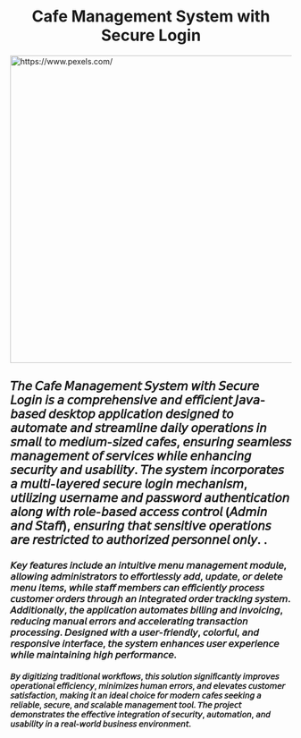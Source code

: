 
<h1 align="center">Cafe Management System with Secure Login</h1>
<img src="https://images.unsplash.com/photo-1449198063792-7d754d6f3c80?ixlib=rb-4.0.3&ixid=MnwxMjA3fDB8MHxwaG90by1wYWdlfHx8fGVufDB8fHx8&auto=format&fit=crop&w=1171&q=80" height=550 width=1000 alt="https://www.pexels.com/"/>
<br>
<h2 align="left">𝘛𝘩𝘦 𝘊𝘢𝘧𝘦 𝘔𝘢𝘯𝘢𝘨𝘦𝘮𝘦𝘯𝘵 𝘚𝘺𝘴𝘵𝘦𝘮 𝘸𝘪𝘵𝘩 𝘚𝘦𝘤𝘶𝘳𝘦 𝘓𝘰𝘨𝘪𝘯 𝘪𝘴 𝘢 𝘤𝘰𝘮𝘱𝘳𝘦𝘩𝘦𝘯𝘴𝘪𝘷𝘦 𝘢𝘯𝘥
𝘦𝘧𝘧𝘪𝘤𝘪𝘦𝘯𝘵 𝘑𝘢𝘷𝘢-𝘣𝘢𝘴𝘦𝘥 𝘥𝘦𝘴𝘬𝘵𝘰𝘱 𝘢𝘱𝘱𝘭𝘪𝘤𝘢𝘵𝘪𝘰𝘯 𝘥𝘦𝘴𝘪𝘨𝘯𝘦𝘥 𝘵𝘰 𝘢𝘶𝘵𝘰𝘮𝘢𝘵𝘦 𝘢𝘯𝘥
𝘴𝘵𝘳𝘦𝘢𝘮𝘭𝘪𝘯𝘦 𝘥𝘢𝘪𝘭𝘺 𝘰𝘱𝘦𝘳𝘢𝘵𝘪𝘰𝘯𝘴 𝘪𝘯 𝘴𝘮𝘢𝘭𝘭 𝘵𝘰 𝘮𝘦𝘥𝘪𝘶𝘮-𝘴𝘪𝘻𝘦𝘥 𝘤𝘢𝘧𝘦𝘴, 𝘦𝘯𝘴𝘶𝘳𝘪𝘯𝘨
𝘴𝘦𝘢𝘮𝘭𝘦𝘴𝘴 𝘮𝘢𝘯𝘢𝘨𝘦𝘮𝘦𝘯𝘵 𝘰𝘧 𝘴𝘦𝘳𝘷𝘪𝘤𝘦𝘴 𝘸𝘩𝘪𝘭𝘦 𝘦𝘯𝘩𝘢𝘯𝘤𝘪𝘯𝘨 𝘴𝘦𝘤𝘶𝘳𝘪𝘵𝘺 𝘢𝘯𝘥 𝘶𝘴𝘢𝘣𝘪𝘭𝘪𝘵𝘺.
𝘛𝘩𝘦 𝘴𝘺𝘴𝘵𝘦𝘮 𝘪𝘯𝘤𝘰𝘳𝘱𝘰𝘳𝘢𝘵𝘦𝘴 𝘢 𝘮𝘶𝘭𝘵𝘪-𝘭𝘢𝘺𝘦𝘳𝘦𝘥 𝘴𝘦𝘤𝘶𝘳𝘦 𝘭𝘰𝘨𝘪𝘯 𝘮𝘦𝘤𝘩𝘢𝘯𝘪𝘴𝘮, 𝘶𝘵𝘪𝘭𝘪𝘻𝘪𝘯𝘨
𝘶𝘴𝘦𝘳𝘯𝘢𝘮𝘦 𝘢𝘯𝘥 𝘱𝘢𝘴𝘴𝘸𝘰𝘳𝘥 𝘢𝘶𝘵𝘩𝘦𝘯𝘵𝘪𝘤𝘢𝘵𝘪𝘰𝘯 𝘢𝘭𝘰𝘯𝘨 𝘸𝘪𝘵𝘩 𝘳𝘰𝘭𝘦-𝘣𝘢𝘴𝘦𝘥 𝘢𝘤𝘤𝘦𝘴𝘴
𝘤𝘰𝘯𝘵𝘳𝘰𝘭 (𝘈𝘥𝘮𝘪𝘯 𝘢𝘯𝘥 𝘚𝘵𝘢𝘧𝘧), 𝘦𝘯𝘴𝘶𝘳𝘪𝘯𝘨 𝘵𝘩𝘢𝘵 𝘴𝘦𝘯𝘴𝘪𝘵𝘪𝘷𝘦 𝘰𝘱𝘦𝘳𝘢𝘵𝘪𝘰𝘯𝘴 𝘢𝘳𝘦 𝘳𝘦𝘴𝘵𝘳𝘪𝘤𝘵𝘦𝘥
𝘵𝘰 𝘢𝘶𝘵𝘩𝘰𝘳𝘪𝘻𝘦𝘥 𝘱𝘦𝘳𝘴𝘰𝘯𝘯𝘦𝘭 𝘰𝘯𝘭𝘺.
.</h2>
<h3 align="left">𝘒𝘦𝘺 𝘧𝘦𝘢𝘵𝘶𝘳𝘦𝘴 𝘪𝘯𝘤𝘭𝘶𝘥𝘦 𝘢𝘯 𝘪𝘯𝘵𝘶𝘪𝘵𝘪𝘷𝘦 𝘮𝘦𝘯𝘶
𝘮𝘢𝘯𝘢𝘨𝘦𝘮𝘦𝘯𝘵 𝘮𝘰𝘥𝘶𝘭𝘦, 𝘢𝘭𝘭𝘰𝘸𝘪𝘯𝘨 𝘢𝘥𝘮𝘪𝘯𝘪𝘴𝘵𝘳𝘢𝘵𝘰𝘳𝘴 𝘵𝘰 𝘦𝘧𝘧𝘰𝘳𝘵𝘭𝘦𝘴𝘴𝘭𝘺 𝘢𝘥𝘥, 𝘶𝘱𝘥𝘢𝘵𝘦, 𝘰𝘳
𝘥𝘦𝘭𝘦𝘵𝘦 𝘮𝘦𝘯𝘶 𝘪𝘵𝘦𝘮𝘴, 𝘸𝘩𝘪𝘭𝘦 𝘴𝘵𝘢𝘧𝘧 𝘮𝘦𝘮𝘣𝘦𝘳𝘴 𝘤𝘢𝘯 𝘦𝘧𝘧𝘪𝘤𝘪𝘦𝘯𝘵𝘭𝘺 𝘱𝘳𝘰𝘤𝘦𝘴𝘴 𝘤𝘶𝘴𝘵𝘰𝘮𝘦𝘳
𝘰𝘳𝘥𝘦𝘳𝘴 𝘵𝘩𝘳𝘰𝘶𝘨𝘩 𝘢𝘯 𝘪𝘯𝘵𝘦𝘨𝘳𝘢𝘵𝘦𝘥 𝘰𝘳𝘥𝘦𝘳 𝘵𝘳𝘢𝘤𝘬𝘪𝘯𝘨 𝘴𝘺𝘴𝘵𝘦𝘮. 𝘈𝘥𝘥𝘪𝘵𝘪𝘰𝘯𝘢𝘭𝘭𝘺, 𝘵𝘩𝘦
𝘢𝘱𝘱𝘭𝘪𝘤𝘢𝘵𝘪𝘰𝘯 𝘢𝘶𝘵𝘰𝘮𝘢𝘵𝘦𝘴 𝘣𝘪𝘭𝘭𝘪𝘯𝘨 𝘢𝘯𝘥 𝘪𝘯𝘷𝘰𝘪𝘤𝘪𝘯𝘨, 𝘳𝘦𝘥𝘶𝘤𝘪𝘯𝘨 𝘮𝘢𝘯𝘶𝘢𝘭 𝘦𝘳𝘳𝘰𝘳𝘴 𝘢𝘯𝘥
𝘢𝘤𝘤𝘦𝘭𝘦𝘳𝘢𝘵𝘪𝘯𝘨 𝘵𝘳𝘢𝘯𝘴𝘢𝘤𝘵𝘪𝘰𝘯 𝘱𝘳𝘰𝘤𝘦𝘴𝘴𝘪𝘯𝘨. 𝘋𝘦𝘴𝘪𝘨𝘯𝘦𝘥 𝘸𝘪𝘵𝘩 𝘢 𝘶𝘴𝘦𝘳-𝘧𝘳𝘪𝘦𝘯𝘥𝘭𝘺, 𝘤𝘰𝘭𝘰𝘳𝘧𝘶𝘭,
𝘢𝘯𝘥 𝘳𝘦𝘴𝘱𝘰𝘯𝘴𝘪𝘷𝘦 𝘪𝘯𝘵𝘦𝘳𝘧𝘢𝘤𝘦, 𝘵𝘩𝘦 𝘴𝘺𝘴𝘵𝘦𝘮 𝘦𝘯𝘩𝘢𝘯𝘤𝘦𝘴 𝘶𝘴𝘦𝘳 𝘦𝘹𝘱𝘦𝘳𝘪𝘦𝘯𝘤𝘦 𝘸𝘩𝘪𝘭𝘦
𝘮𝘢𝘪𝘯𝘵𝘢𝘪𝘯𝘪𝘯𝘨 𝘩𝘪𝘨𝘩 𝘱𝘦𝘳𝘧𝘰𝘳𝘮𝘢𝘯𝘤𝘦.</h3>
<h4 align="left">𝘉𝘺 𝘥𝘪𝘨𝘪𝘵𝘪𝘻𝘪𝘯𝘨 𝘵𝘳𝘢𝘥𝘪𝘵𝘪𝘰𝘯𝘢𝘭 𝘸𝘰𝘳𝘬𝘧𝘭𝘰𝘸𝘴, 𝘵𝘩𝘪𝘴
𝘴𝘰𝘭𝘶𝘵𝘪𝘰𝘯 𝘴𝘪𝘨𝘯𝘪𝘧𝘪𝘤𝘢𝘯𝘵𝘭𝘺 𝘪𝘮𝘱𝘳𝘰𝘷𝘦𝘴 𝘰𝘱𝘦𝘳𝘢𝘵𝘪𝘰𝘯𝘢𝘭 𝘦𝘧𝘧𝘪𝘤𝘪𝘦𝘯𝘤𝘺, 𝘮𝘪𝘯𝘪𝘮𝘪𝘻𝘦𝘴 𝘩𝘶𝘮𝘢𝘯
𝘦𝘳𝘳𝘰𝘳𝘴, 𝘢𝘯𝘥 𝘦𝘭𝘦𝘷𝘢𝘵𝘦𝘴 𝘤𝘶𝘴𝘵𝘰𝘮𝘦𝘳 𝘴𝘢𝘵𝘪𝘴𝘧𝘢𝘤𝘵𝘪𝘰𝘯, 𝘮𝘢𝘬𝘪𝘯𝘨 𝘪𝘵 𝘢𝘯 𝘪𝘥𝘦𝘢𝘭 𝘤𝘩𝘰𝘪𝘤𝘦 𝘧𝘰𝘳
𝘮𝘰𝘥𝘦𝘳𝘯 𝘤𝘢𝘧𝘦𝘴 𝘴𝘦𝘦𝘬𝘪𝘯𝘨 𝘢 𝘳𝘦𝘭𝘪𝘢𝘣𝘭𝘦, 𝘴𝘦𝘤𝘶𝘳𝘦, 𝘢𝘯𝘥 𝘴𝘤𝘢𝘭𝘢𝘣𝘭𝘦 𝘮𝘢𝘯𝘢𝘨𝘦𝘮𝘦𝘯𝘵 𝘵𝘰𝘰𝘭. 𝘛𝘩𝘦
𝘱𝘳𝘰𝘫𝘦𝘤𝘵 𝘥𝘦𝘮𝘰𝘯𝘴𝘵𝘳𝘢𝘵𝘦𝘴 𝘵𝘩𝘦 𝘦𝘧𝘧𝘦𝘤𝘵𝘪𝘷𝘦 𝘪𝘯𝘵𝘦𝘨𝘳𝘢𝘵𝘪𝘰𝘯 𝘰𝘧 𝘴𝘦𝘤𝘶𝘳𝘪𝘵𝘺, 𝘢𝘶𝘵𝘰𝘮𝘢𝘵𝘪𝘰𝘯, 𝘢𝘯𝘥
𝘶𝘴𝘢𝘣𝘪𝘭𝘪𝘵𝘺 𝘪𝘯 𝘢 𝘳𝘦𝘢𝘭-𝘸𝘰𝘳𝘭𝘥 𝘣𝘶𝘴𝘪𝘯𝘦𝘴𝘴 𝘦𝘯𝘷𝘪𝘳𝘰𝘯𝘮𝘦𝘯𝘵.</h4>
